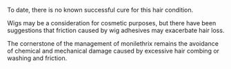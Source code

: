 To date, there is no known successful cure for this hair condition.

Wigs may be a consideration for cosmetic purposes, but there have been suggestions that friction caused by wig adhesives may exacerbate hair loss.

The cornerstone of the management of monilethrix remains the avoidance of chemical and mechanical damage caused by excessive hair combing or washing and friction.
